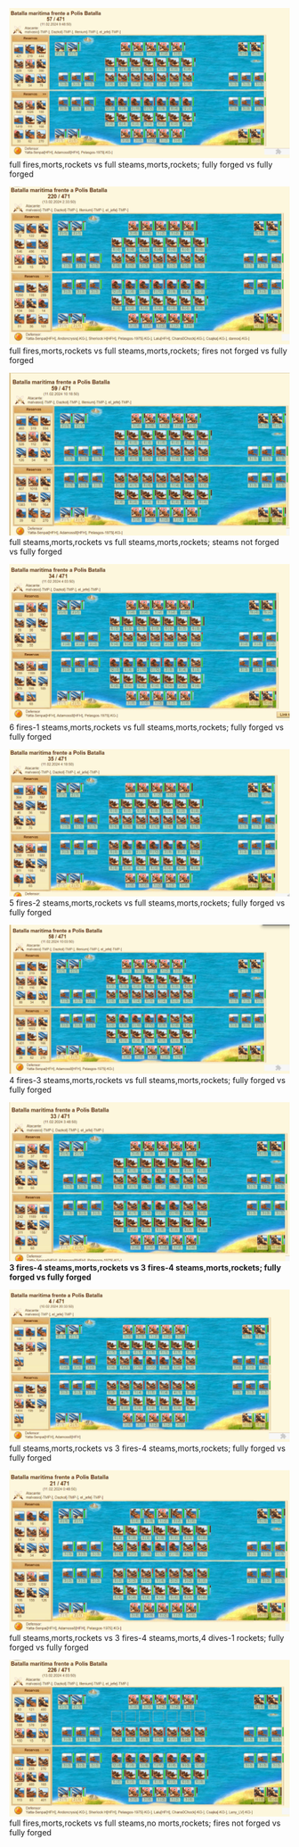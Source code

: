 ![](images/image.png)
full fires,morts,rockets vs full steams,morts,rockets; fully forged vs fully forged

![](images/image-8.png)
full fires,morts,rockets vs full steams,morts,rockets; fires not forged vs fully forged

![](images/image-2.png)
full steams,morts,rockets vs full steams,morts,rockets; steams not forged vs fully forged


![](images/image-6.png)
6 fires-1 steams,morts,rockets vs full steams,morts,rockets; fully forged vs fully forged

![](images/image-7.png)
5 fires-2 steams,morts,rockets vs full steams,morts,rockets; fully forged vs fully forged

![](images/image-1.png)
4 fires-3 steams,morts,rockets vs full steams,morts,rockets; fully forged vs fully forged

![](images/image-5.png)
**3 fires-4 steams,morts,rockets vs 3 fires-4 steams,morts,rockets; fully forged vs fully forged**

![](images/image-3.png)
full steams,morts,rockets vs 3 fires-4 steams,morts,rockets; fully forged vs fully forged

![](images/image-4.png)
full steams,morts,rockets vs 3 fires-4 steams,morts,4 dives-1 rockets; fully forged vs fully forged

![](images/image-9.png)
full fires,morts,rockets vs full steams,no morts,rockets; fires not forged vs fully forged

